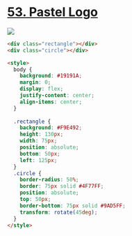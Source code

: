 # [53. Pastel Logo](https://cssbattle.dev/play/53)

![](https://cssbattle.dev/targets/53.png)

```HTML
<div class="rectangle"></div>
<div class="circle"></div>

<style>
  body {
    background: #19191A;
    margin: 0;
    display: flex;
    justify-content: center;
    align-items: center;
  }
  
  .rectangle {
    background: #F9E492;
    height: 130px;
    width: 75px;
    position: absolute;
    bottom: 50px;
    left: 125px;
  }
  .circle {
	border-radius: 50%;
    border: 75px solid #4F77FF;
    position: absolute;
    top: 50px;
    border-bottom: 75px solid #9AD5FF;
    transform: rotate(45deg);
  }
</style>


```
